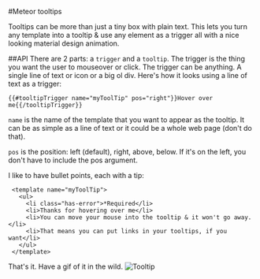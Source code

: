 #Meteor tooltips

Tooltips can be more than just a tiny box with plain text. This lets you turn any template into a tooltip & use any element as a trigger
all with a nice looking material design animation.

##API
There are 2 parts: a `trigger` and a `tooltip`. The trigger is the thing you want the user to mouseover or click.
The trigger can be anything. A single line of text or icon or a big ol div. Here's how it looks using a line of text as a trigger:

    {{#tooltipTrigger name="myToolTip" pos="right"}}Hover over me{{/tooltipTrigger}}
    
`name` is the name of the template that you want to appear as the tooltip. It can be as simple as a line of text or it could be a whole web page (don't do that). 

`pos` is the position: left (default), right, above, below. If it's on the left, you don't have to include the pos argument.

I like to have bullet points, each with a tip:
 
     <template name="myToolTip">
       <ul>
         <li class="has-error">*Required</li>
         <li>Thanks for hovering over me</li>
         <li>You can move your mouse into the tooltip & it won't go away.</li>
         <li>That means you can put links in your tooltips, if you want</li>
       </ul>
     </template>
     
 That's it. Have a gif of it in the wild. 
 ![Tooltip](http://i.imgur.com/Afc98Js.gif)
 
 
 
